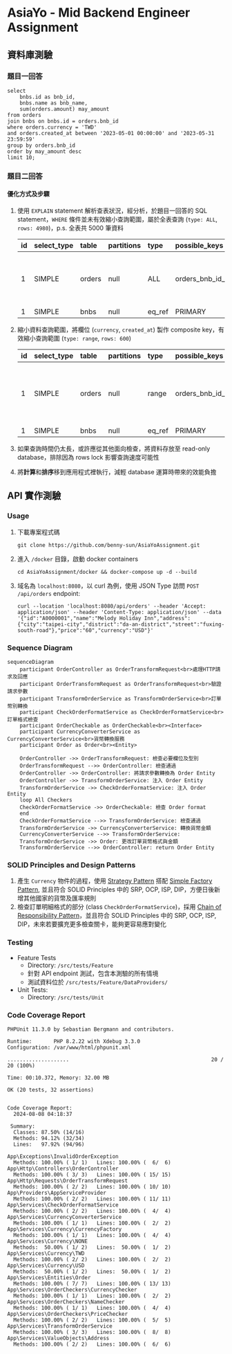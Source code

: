 # AsiaYo - Mid Backend Engineer Assignment

## 資料庫測驗

### 題目一回答

```mysql
select
    bnbs.id as bnb_id,
    bnbs.name as bnb_name,
    sum(orders.amount) may_amount
from orders
join bnbs on bnbs.id = orders.bnb_id
where orders.currency = 'TWD'
and orders.created_at between '2023-05-01 00:00:00' and '2023-05-31 23:59:59'
group by orders.bnb_id
order by may_amount desc
limit 10;
```

### 題目二回答

#### 優化方式及步驟

1. 使用 `EXPLAIN` statement 解析查表狀況，經分析，於題目一回答的 SQL statement，`WHERE` 條件並未有效縮小查詢範圍，屬於全表查詢 (`type: ALL`, `rows: 4980`)，p.s. 全表共 5000 筆資料

    | id | select\_type | table | partitions | type | possible\_keys | key | key\_len | ref | rows | filtered | Extra |
    | :--- | :--- | :--- | :--- | :--- | :--- | :--- | :--- | :--- | :--- | :--- | :--- |
    | 1 | SIMPLE | orders | null | ALL | orders\_bnb\_id\_foreign | null | null | null | 4980 | 3.7 | Using where; Using temporary; Using filesort |
    | 1 | SIMPLE | bnbs | null | eq\_ref | PRIMARY | PRIMARY | 8 | asiayo.orders.bnb\_id | 1 | 100 | null |
2. 縮小資料查詢範圍，將欄位 (`currency`, `created_at`) 製作 composite key，有效縮小查詢範圍 (`type: range`, `rows: 600`)

    | id | select\_type | table | partitions | type | possible\_keys | key | key\_len | ref | rows | filtered | Extra |
    | :--- | :--- | :--- | :--- | :--- | :--- | :--- | :--- | :--- | :--- | :--- | :--- |
    | 1 | SIMPLE | orders | null | range | orders\_bnb\_id\_foreign,orders\_currency\_created\_at\_index | orders\_currency\_created\_at\_index | 5 | null | 600 | 100 | Using index condition; Using temporary; Using filesort |
    | 1 | SIMPLE | bnbs | null | eq\_ref | PRIMARY | PRIMARY | 8 | asiayo.orders.bnb\_id | 1 | 100 | null |
3. 如果查詢時間仍太長，或許應從其他面向檢查，將資料存放至 read-only database，排除因為 rows lock 影響查詢速度可能性
4. 將**計算**和**排序**移到應用程式裡執行，減輕 database 運算時帶來的效能負擔

## API 實作測驗

### Usage

1. 下載專案程式碼
    ```shell
    git clone https://github.com/benny-sun/AsiaYoAssignment.git
    ```
2. 進入 `/docker` 目錄，啟動 docker containers
    ```shell
    cd AsiaYoAssignment/docker && docker-compose up -d --build
    ```
3. 域名為 `localhost:8080`，以 curl 為例，使用 JSON Type 訪問 `POST /api/orders` endpoint:
    ```shell
    curl --location 'localhost:8080/api/orders' --header 'Accept: application/json' --header 'Content-Type: application/json' --data '{"id":"A0000001","name":"Melody Holiday Inn","address":{"city":"taipei-city","district":"da-an-district","street":"fuxing-south-road"},"price":"60","currency":"USD"}'
    ```

### Sequence Diagram

```mermaid
sequenceDiagram
    participant OrderController as OrderTransformRequest<br>處理HTTP請求及回應
    participant OrderTransformRequest as OrderTransformRequest<br>驗證請求參數
    participant TransformOrderService as TransformOrderService<br>訂單幣別轉換
    participant CheckOrderFormatService as CheckOrderFormatService<br>訂單格式檢查
    participant OrderCheckable as OrderCheckable<br><Interface>
    participant CurrencyConverterService as CurrencyConverterService<br>貨幣轉換服務
    participant Order as Order<br><Entity>

    OrderController ->> OrderTransformRequest: 檢查必要欄位及型別
    OrderTransformRequest -->> OrderController: 檢查通過
    OrderController ->> OrderController: 將請求參數轉換為 Order Entity
    OrderController ->> TransformOrderService: 注入 Order Entity
    TransformOrderService ->> CheckOrderFormatService: 注入 Order Entity
    loop All Checkers
    CheckOrderFormatService ->> OrderCheckable: 檢查 Order format
    end
    CheckOrderFormatService -->> TransformOrderService: 檢查通過
    TransformOrderService ->> CurrencyConverterService: 轉換貨幣金額
    CurrencyConverterService -->> TransformOrderService: 
    TransformOrderService ->> Order: 更改訂單貨幣格式與金額
    TransformOrderService -->> OrderController: return Order Entity
```

### SOLID Principles and Design Patterns

1. 產生 `Currency` 物件的過程，使用 [Strategy Pattern](https://refactoring.guru/design-patterns/strategy) 搭配 [Simple Factory Pattern](https://designpatternsphp.readthedocs.io/en/latest/Creational/SimpleFactory/README.html), 並且符合 SOLID Principles 中的 SRP, OCP, ISP, DIP，方便日後新增其他國家的貨幣及匯率規則
2. 檢查訂單明細格式的部分 (class `CheckOrderFormatService`)，採用 [Chain of Responsibility Pattern](https://refactoring.guru/design-patterns/chain-of-responsibility)，並且符合 SOLID Principles 中的 SRP, OCP, ISP, DIP，未來若要擴充更多檢查關卡，能夠更容易應對變化

### Testing

- Feature Tests
    - Directory: `/src/tests/Feature`
    - 針對 API endpoint 測試，包含本測驗的所有情境
    - 測試資料位於 `/src/tests/Feature/DataProviders/`
- Unit Tests:
  - Directory: `/src/tests/Unit`

### Code Coverage Report

```shell
PHPUnit 11.3.0 by Sebastian Bergmann and contributors.

Runtime:       PHP 8.2.22 with Xdebug 3.3.0
Configuration: /var/www/html/phpunit.xml

....................                                              20 / 20 (100%)

Time: 00:10.372, Memory: 32.00 MB

OK (20 tests, 32 assertions)


Code Coverage Report:
  2024-08-08 04:18:37

 Summary:
  Classes: 87.50% (14/16)
  Methods: 94.12% (32/34)
  Lines:   97.92% (94/96)

App\Exceptions\InvalidOrderException
  Methods: 100.00% ( 1/ 1)   Lines: 100.00% (  6/  6)
App\Http\Controllers\OrderController
  Methods: 100.00% ( 3/ 3)   Lines: 100.00% ( 15/ 15)
App\Http\Requests\OrderTransformRequest
  Methods: 100.00% ( 2/ 2)   Lines: 100.00% ( 10/ 10)
App\Providers\AppServiceProvider
  Methods: 100.00% ( 2/ 2)   Lines: 100.00% ( 11/ 11)
App\Services\CheckOrderFormatService
  Methods: 100.00% ( 2/ 2)   Lines: 100.00% (  4/  4)
App\Services\CurrencyConverterService
  Methods: 100.00% ( 1/ 1)   Lines: 100.00% (  2/  2)
App\Services\Currency\CurrencyFactory
  Methods: 100.00% ( 1/ 1)   Lines: 100.00% (  4/  4)
App\Services\Currency\NONE
  Methods:  50.00% ( 1/ 2)   Lines:  50.00% (  1/  2)
App\Services\Currency\TWD
  Methods: 100.00% ( 2/ 2)   Lines: 100.00% (  2/  2)
App\Services\Currency\USD
  Methods:  50.00% ( 1/ 2)   Lines:  50.00% (  1/  2)
App\Services\Entities\Order
  Methods: 100.00% ( 7/ 7)   Lines: 100.00% ( 13/ 13)
App\Services\OrderCheckers\CurrencyChecker
  Methods: 100.00% ( 1/ 1)   Lines: 100.00% (  2/  2)
App\Services\OrderCheckers\NameChecker
  Methods: 100.00% ( 1/ 1)   Lines: 100.00% (  4/  4)
App\Services\OrderCheckers\PriceChecker
  Methods: 100.00% ( 2/ 2)   Lines: 100.00% (  5/  5)
App\Services\TransformOrderService
  Methods: 100.00% ( 3/ 3)   Lines: 100.00% (  8/  8)
App\Services\ValueObjects\Address
  Methods: 100.00% ( 2/ 2)   Lines: 100.00% (  6/  6)
```
